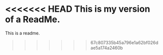 <<<<<<< HEAD
This is my version of a ReadMe.
=======
This is a readme.
>>>>>>> 67c807335b45a796e1a62bf026dae5a174a2460b
